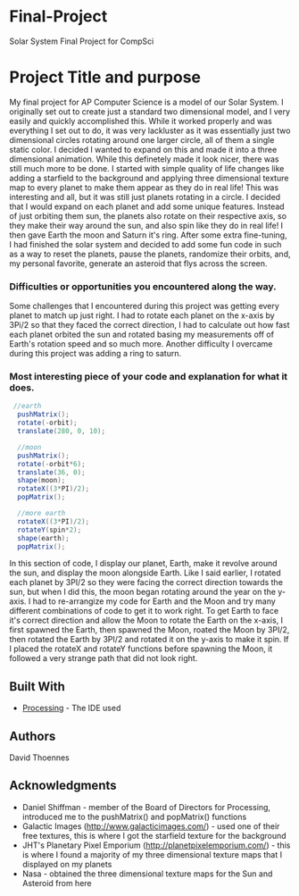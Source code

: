 # Final-Project
Solar System Final Project for CompSci


# Project Title and purpose

My final project for AP Computer Science is a model of our Solar System. I originally set out to create just a standard two dimensional model, and I very easily and quickly accomplished this. While it worked properly and was everything I set out to do, it was very lackluster as it was essentially just two dimensional circles rotating around one larger circle, all of them a single static color. I decided I wanted to expand on this and made it into a three dimensional animation. While this definetely made it look nicer, there was still much more to be done. I started with simple quality of life changes like adding a starfield to the background and applying three dimensional texture map to every planet to make them appear as they do in real life! This was interesting and all, but it was still just planets rotating in a circle. I decided that I would expand on each planet and add some unique features. Instead of just orbiting them sun, the planets also rotate on their respective axis, so they make their way around the sun, and also spin like they do in real life! I then gave Earth the moon and Saturn it's ring. After some extra fine-tuning, I had finished the solar system and decided to add some fun code in such as a way to reset the planets, pause the planets, randomize their orbits, and, my personal favorite, generate an asteroid that flys across the screen.

### Difficulties or opportunities you encountered along the way.

Some challenges that I encountered during this project was getting every planet to match up just right. I had to rotate each planet on the x-axis by 3Pi/2 so that they faced the correct direction, I had to calculate out how fast each planet orbited the sun and rotated basing my measurements off of Earth's rotation speed and so much more. Another difficulty I overcame during this project was adding a ring to saturn. 

### Most interesting piece of your code and explanation for what it does.

```Java
 //earth
  pushMatrix();
  rotate(-orbit);
  translate(280, 0, 10);

  //moon
  pushMatrix(); 
  rotate(-orbit*6);
  translate(36, 0);  
  shape(moon);
  rotateX((3*PI)/2);
  popMatrix(); 

  //more earth
  rotateX((3*PI)/2);
  rotateY(spin*2);
  shape(earth);
  popMatrix(); 
```
In this section of code, I display our planet, Earth, make it revolve around the sun, and display the moon alongside Earth. Like I said earlier, I rotated each planet by 3PI/2 so they were facing the correct direction towards the sun, but when I did this, the moon began rotating around the year on the y-axis. I had to re-arrangize my code for Earth and the Moon and try many different combinations of code to get it to work right. To get Earth to face it's correct direction and allow the Moon to rotate the Earth on the x-axis, I first spawned the Earth, then spawned the Moon, roated the Moon by 3PI/2, then rotated the Earth by 3PI/2 and rotated it on the y-axis to make it spin. If I placed the rotateX and rotateY functions before spawning the Moon, it followed a very strange path that did not look right.

## Built With

* [Processing](https://processing.org/) - The IDE used

## Authors

David Thoennes

## Acknowledgments

* Daniel Shiffman - member of the Board of Directors for Processing, introduced me to the pushMatrix() and popMatrix() functions
* Galactic Images (http://www.galacticimages.com/) - used one of their free textures, this is where I got the starfield texture for the background
* JHT's Planetary Pixel Emporium (http://planetpixelemporium.com/) - this is where I found a majority of my three dimensional texture maps that I displayed on my planets
* Nasa - obtained the three dimensional texture maps for the Sun and Asteroid from here
